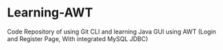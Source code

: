 # Learning-AWT

Code Repository of using Git CLI and learning Java GUI using AWT (Login and Register Page, With integrated MySQL JDBC)
